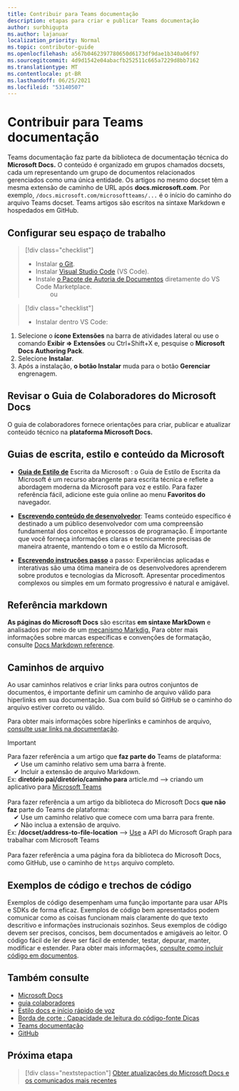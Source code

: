 ```yaml
---
title: Contribuir para Teams documentação
description: etapas para criar e publicar Teams documentação
author: surbhigupta
ms.author: lajanuar
localization_priority: Normal
ms.topic: contributor-guide
ms.openlocfilehash: a567b0462397780650d6173df9dae1b340a06f97
ms.sourcegitcommit: 4d9d1542e04abacfb252511c665a7229d8bb7162
ms.translationtype: MT
ms.contentlocale: pt-BR
ms.lasthandoff: 06/25/2021
ms.locfileid: "53140507"
---
```

# <a name="contribute-to-teams-documentation"></a>Contribuir para Teams documentação

Teams documentação faz parte da biblioteca de documentação técnica do **Microsoft Docs.** O conteúdo é organizado em grupos chamados docsets, cada um representando um grupo de documentos relacionados gerenciados como uma única entidade. Os artigos no mesmo docset têm a mesma extensão de caminho de URL após **docs.microsoft.com**. Por exemplo, `/docs.microsoft.com/microsoftteams/...` é o início do caminho do arquivo Teams docset. Teams artigos são escritos na sintaxe Markdown e hospedados em GitHub.

## <a name="set-up-your-workspace"></a>Configurar seu espaço de trabalho

> [!div class="checklist"]
>
> * Instalar [o Git](https://git-scm.com/book/en/v2/Getting-Started-Installing-Git).
> * Instalar [Visual Studio Code](https://code.visualstudio.com/) (VS Code).
> * Instale [o Pacote de Autoria de Documentos](https://marketplace.visualstudio.com/items?itemName=docsmsft.docs-authoring-pack) diretamente do VS Code Marketplace.
<br>&emsp;&emsp; ou

> [!div class="checklist"]
>
> * Instalar dentro VS Code:

   1. Selecione o **ícone Extensões** na barra de atividades lateral ou use o comando **Exibir => Extensões** ou Ctrl+Shift+X e, pesquise o **Microsoft Docs Authoring Pack**.
   1. Selecione **Instalar**.
   1. Após a instalação, **o botão Instalar** muda para o botão **Gerenciar** engrenagem.

## <a name="review-the-microsoft-docs-contributors-guide"></a>Revisar o Guia de Colaboradores do Microsoft Docs

O guia de colaboradores fornece orientações para criar, publicar e atualizar conteúdo técnico na **plataforma Microsoft Docs.** 

## <a name="microsoft-writing-style-and-content-guides"></a>Guias de escrita, estilo e conteúdo da Microsoft

* **[Guia de Estilo de](/style-guide/welcome)** Escrita da Microsoft : o Guia de Estilo de Escrita da Microsoft é um recurso abrangente para escrita técnica e reflete a abordagem moderna da Microsoft para voz e estilo. Para fazer referência fácil, adicione este guia online ao menu **Favoritos do** navegador.

* **[Escrevendo conteúdo de desenvolvedor](/style-guide/developer-content/)**: Teams conteúdo específico é destinado a um público desenvolvedor com uma compreensão fundamental dos conceitos e processos de programação. É importante que você forneça informações claras e tecnicamente precisas de maneira atraente, mantendo o tom e o estilo da Microsoft.

* **[Escrevendo instruções passo](/style-guide/procedures-instructions/writing-step-by-step-instructions)** a passo: Experiências aplicadas e interativas são uma ótima maneira de os desenvolvedores aprenderem sobre produtos e tecnologias da Microsoft. Apresentar procedimentos complexos ou simples em um formato progressivo é natural e amigável.

## <a name="markdown-reference"></a>Referência markdown

**As páginas do Microsoft Docs** são escritas **em sintaxe MarkDown** e analisados por meio de um [mecanismo Markdig.](https://github.com/lunet-io/markdig) Para obter mais informações sobre marcas específicas e convenções de formatação, consulte [Docs Markdown reference](/contribute/markdown-reference).

## <a name="file-paths"></a>Caminhos de arquivo

Ao usar caminhos relativos e criar links para outros conjuntos de documentos, é importante definir um caminho de arquivo válido para hiperlinks em sua documentação. Sua com build só GitHub se o caminho do arquivo estiver correto ou válido.
 
Para obter mais informações sobre hiperlinks e caminhos de arquivo, [consulte usar links na documentação](/contribute/how-to-write-links).

> [!IMPORTANT]
> Para fazer referência a um artigo que **faz parte do** Teams de plataforma:<br>
> &emsp;&#x2714; Use um caminho relativo sem uma barra à frente.<br>
> &emsp;&#x2714; Incluir a extensão de arquivo Markdown.<br>
>Ex: **diretório pai/diretório/caminho para** article.md —> criando um aplicativo para [Microsoft Teams](../concepts/building-an-app.md) <br><br>
> Para fazer referência a um artigo da biblioteca do Microsoft Docs **que não faz** parte do Teams de plataforma:<br>
> &emsp;&#x2714; Use um caminho relativo que comece com uma barra para frente.<br>
> &emsp;&#x2714; Não inclua a extensão de arquivo. <br> Ex: **/docset/address-to-file-location** —> [Use](/graph/api/resources/teams-api-overview) a API do Microsoft Graph para trabalhar com Microsoft Teams<br><br>
> Para fazer referência a uma página fora da biblioteca do Microsoft Docs, como GitHub, use o caminho de `https` arquivo completo.<br>

## <a name="code-samples-and-snippets"></a>Exemplos de código e trechos de código

Exemplos de código desempenham uma função importante para usar APIs e SDKs de forma eficaz. Exemplos de código bem apresentados podem comunicar como as coisas funcionam mais claramente do que texto descritivo e informações instrucionais sozinhos. Seus exemplos de código devem ser precisos, concisos, bem documentados e amigáveis ao leitor. O código fácil de ler deve ser fácil de entender, testar, depurar, manter, modificar e estender. Para obter mais informações, [consulte como incluir código em documentos](/contribute/code-in-docs).

## <a name="see-also"></a>Também consulte

* [Microsoft Docs](/)
* [guia colaboradores](/contribute)
* [Estilo docs e início rápido de voz](/contribute/style-quick-start)
* [Borda de corte : Capacidade de leitura do código-fonte Dicas](/archive/msdn-magazine/2014/october/cutting-edge-source-code-readability-tips)
* [Teams documentação](/microsoftteams/platform/overview)
* [GitHub](https://github.com/MicrosoftDocs/msteams-docs/tree/master/msteams-platform)


## <a name="next-step"></a>Próxima etapa

> [!div class="nextstepaction"]
> [Obter atualizações do Microsoft Docs e os comunicados mais recentes](/teamblog)
